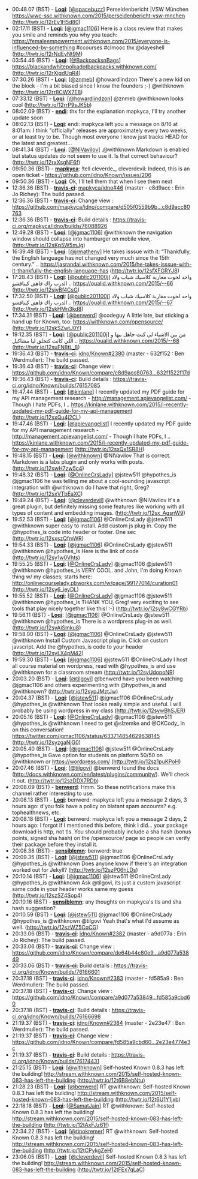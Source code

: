 * 00:48.07 (BST) - __[Loqi](https://github.com/Loqi)__: [<a href="https://twitter.com/spacebuzz">@spacebuzz</a>] Perseidenbericht |VSW München https://wwc-ssc.withknown.com/2015/perseidenbericht-vsw-mnchen (http://twtr.io/12rEy1H5d80)
* 02:17.11 (BST) - __[Loqi](https://github.com/Loqi)__: [<a href="https://twitter.com/jgmac1106">@jgmac1106</a>] Here is a class review that makes you smile and reminds you why you teach: https://femaleempowerment.withknown.com/2015/everyone-is-influenced-by-something #ccourses #clmooc thx @dayeshell (http://twtr.io/12rNdEyNt9M)
* 03:54.46 (BST) - __[Loqi](https://github.com/Loqi)__: [<a href="https://twitter.com/BackpacksnBags">@BackpacksnBags</a>] https://blackandwhitepolkadotbackpacks.withknown.com/ (http://twtr.io/12rXjgdUqR4)
* 07:30.26 (BST) - __[Loqi](https://github.com/Loqi)__: [<a href="https://twitter.com/znmeb">@znmeb</a>] @howardlindzon There's a new kid on the block - I'm a bit biased since I know the founders ;-) @withknown (http://twtr.io/12rr8CWX7E8)
* 07:33.12 (BST) - __[Loqi](https://github.com/Loqi)__: [<a href="https://twitter.com/howardlindzon">@howardlindzon</a>] @znmeb @withknown looks cool (http://twtr.io/12rrP9sJK5b)
* 08:02.09 (BST) - __[endi](https://github.com/endi)__: thx for the explanation mapkyca, I'll try another update soon
* 08:02.13 (BST) - __[Loqi](https://github.com/Loqi)__: endi: mapkyca left you a message on 8/16 at 8:01am: I think "officially" releases are approximately every two weeks, or at least try to be. Though most everyone I know just tracks HEAD for the latest and greatest...
* 08:41.34 (BST) - __[Loqi](https://github.com/Loqi)__: [<a href="https://twitter.com/NIVavilov">@NIVavilov</a>] .@withknown Markdown is enabled but status updates do not seem to use it. Is that correct behaviour? (http://twtr.io/12rxXsgNF6f)
* 09:50.36 (BST) - __[mapkyca](https://github.com/mapkyca)__: !tell cleverde_, cleverdevil: Indeed, this is an open ticket - https://github.com/idno/Known/issues/206
* 09:50.36 (BST) - __[Loqi](https://github.com/Loqi)__: Ok, I'll tell them that when I see them next
* 12:36.36 (BST) - __[travis-ci](https://github.com/travis-ci)__: <a href="https://github.com/mapkyca/idno/issues/46">mapkyca/idno#46</a> (master - c8d9acc : Erin Jo Richey): The build passed.
* 12:36.36 (BST) - __[travis-ci](https://github.com/travis-ci)__: Change view : https://github.com/mapkyca/idno/compare/d505f0559b9b...c8d9acc80763
* 12:36.36 (BST) - __[travis-ci](https://github.com/travis-ci)__: Build details : https://travis-ci.org/mapkyca/idno/builds/76088926
* 12:49.28 (BST) - __[Loqi](https://github.com/Loqi)__: [<a href="https://twitter.com/jgmac1106">@jgmac1106</a>] @withknown the navigation window should collapse into hamburger on mobile view,. (http://twtr.io/12sKp5W5mJg)
* <a id="16:39.48">16:39.48 (BST)</a> - __[Loqi](https://github.com/Loqi)__: [<a href="https://twitter.com/jrmatheny">@jrmatheny</a>] He takes isssue with it: “Thankfully, the English language has not changed very much since the 15th century.” .. https://jasrandal.withknown.com/2015/he-takes-isssue-with-it-thankfully-the-english-language-has (http://twtr.io/12sfXFGRYJ8)
* <a id="17:28.43">17:28.43 (BST)</a> - __[Loqi](https://github.com/Loqi)__: [<a href="https://twitter.com/public201100j">@public201100j</a>] واحد لخوت مغاربة كلاسيك شباب ولاد الدرب راك فاهم, كيناقشو .. https://oualid.withknown.com/2015/--66 (http://twtr.io/12sjvBf4CsG)
* <a id="17:32.50">17:32.50 (BST)</a> - __[Loqi](https://github.com/Loqi)__: [<a href="https://twitter.com/public201100j">@public201100j</a>] واحد لخوت مغاربة كلاسيك شباب ولاد الدرب راك فاهم, كيناقشو .. https://oualid.withknown.com/2015/--67 (http://twtr.io/12skHMn3kd8)
* <a id="17:34.31">17:34.31 (BST)</a> - __[Loqi](https://github.com/Loqi)__: [<a href="https://twitter.com/benwerd">@benwerd</a>] @codeguy A little late, but sticking a hand up for Known, too: https://withknown.com/opensource/ (http://twtr.io/12skSZwtJ0Y)
* <a id="19:12.35">19:12.35 (BST)</a> - __[Loqi](https://github.com/Loqi)__: [<a href="https://twitter.com/public201100j">@public201100j</a>] من بين الاشياء لي كنت جاهل بيها و اللي كانت كتخلق ليا مشاكيل .. https://oualid.withknown.com/2015/--68 (http://twtr.io/12suFN8tL_8)
* <a id="19:36.43">19:36.43 (BST)</a> - __[travis-ci](https://github.com/travis-ci)__: <a href="https://github.com/idno/Known/issues/2380">idno/Known#2380</a> (master - 632f152 : Ben Werdmuller): The build passed.
* <a id="19:36.43">19:36.43 (BST)</a> - __[travis-ci](https://github.com/travis-ci)__: Change view : https://github.com/idno/Known/compare/c8d9acc80763...632f1522f17d
* <a id="19:36.43">19:36.43 (BST)</a> - __[travis-ci](https://github.com/travis-ci)__: Build details : https://travis-ci.org/idno/Known/builds/76157085
* <a id="19:47.44">19:47.44 (BST)</a> - __[Loqi](https://github.com/Loqi)__: [<a href="https://twitter.com/kinlane">@kinlane</a>] I recently updated my PDF guide for my API management research - http://management.apievangelist.com/ - Though I hate PDFs, I .. https://kinlane.withknown.com/2015/i-recently-updated-my-pdf-guide-for-my-api-management (http://twtr.io/12sxQu4j2CL)
* <a id="19:47.46">19:47.46 (BST)</a> - __[Loqi](https://github.com/Loqi)__: [<a href="https://twitter.com/apievangelist">@apievangelist</a>] I recently updated my PDF guide for my API management research - http://management.apievangelist.com/ - Though I hate PDFs, I .. https://kinlane.withknown.com/2015/i-recently-updated-my-pdf-guide-for-my-api-management (http://twtr.io/12sxQx1SR8H)
* <a id="19:48.15">19:48.15 (BST)</a> - __[Loqi](https://github.com/Loqi)__: [<a href="https://twitter.com/withknown">@withknown</a>] @NIVavilov That is correct. Markdown is a labs plugin and only works with posts. (http://twtr.io/12swH7zw5c4)
* <a id="19:48.32">19:48.32 (BST)</a> - __[Loqi](https://github.com/Loqi)__: [<a href="https://twitter.com/OnlineCrsLady">@OnlineCrsLady</a>] @jstew511 @hypothes_is @jgmac1106 he was telling me about a cool-sounding javascript integration with @withknown do I have that right, Greg? (http://twtr.io/12sxVTbEaXC)
* <a id="19:49.24">19:49.24 (BST)</a> - __[Loqi](https://github.com/Loqi)__: [<a href="https://twitter.com/cleverdevil">@cleverdevil</a>] @withknown @NIVavilov it's a great plugin, but definitely missing some features like working with all types of content and embedding images. (http://twtr.io/12sx_AgsnW9)
* <a id="19:52.53">19:52.53 (BST)</a> - __[Loqi](https://github.com/Loqi)__: [<a href="https://twitter.com/jgmac1106">@jgmac1106</a>] @OnlineCrsLady @jstew511 @withknown super easy to install. Add custom js plug in. Copy the @hypothes_is code into header or footer. One sec (http://twtr.io/12sxszQfmWR)
* <a id="19:54.33">19:54.33 (BST)</a> - __[Loqi](https://github.com/Loqi)__: [<a href="https://twitter.com/jgmac1106">@jgmac1106</a>] @OnlineCrsLady @jstew511 @withknown @hypothes_is Here is the link of code <script async defer src="//hypothes.is/embed.js"></script> (http://twtr.io/12sy1w0Vhts)
* <a id="19:55.25">19:55.25 (BST)</a> - __[Loqi](https://github.com/Loqi)__: [<a href="https://twitter.com/OnlineCrsLady">@OnlineCrsLady</a>] @jgmac1106 @jstew511 @withknown @hypothes_is VERY COOL. and John, I'm doing Known thing w/ my classes; starts here: http://onlinecourselady.pbworks.com/w/page/99177014/curation01 (http://twtr.io/12sy6_ieyDL)
* <a id="19:55.52">19:55.52 (BST)</a> - __[Loqi](https://github.com/Loqi)__: [<a href="https://twitter.com/OnlineCrsLady">@OnlineCrsLady</a>] @jgmac1106 @jstew511 @withknown @hypothes_is THANK YOU, Greg! very exciting to see tools that play nicely together like this! :-) (http://twtr.io/12sy8wCGYRb)
* <a id="19:56.11">19:56.11 (BST)</a> - __[Loqi](https://github.com/Loqi)__: [<a href="https://twitter.com/jgmac1106">@jgmac1106</a>] @OnlineCrsLady @jstew511 @withknown @hypothes_is There is a wordpress plug-in as well. (http://twtr.io/12syAiSmku8)
* <a id="19:58.00">19:58.00 (BST)</a> - __[Loqi](https://github.com/Loqi)__: [<a href="https://twitter.com/jgmac1106">@jgmac1106</a>] @OnlineCrsLady @jstew511 @withknown Install Custom Javascript plug in. Click on custom javscript. Add the  @hypothes_is code to your header (http://twtr.io/12syLX4pM42)
* <a id="19:59.30">19:59.30 (BST)</a> - __[Loqi](https://github.com/Loqi)__: [<a href="https://twitter.com/jgmac1106">@jgmac1106</a>] @jstew511 @OnlineCrsLady I host all course material on wordpress, read with @hypothes_is and use @withknown for a classroom stream (http://twtr.io/12syUdopoNR)
* <a id="20:03.20">20:03.20 (BST)</a> - __[Loqi](https://github.com/Loqi)__: [<a href="https://twitter.com/tilgovi">@tilgovi</a>] @benwerd have you been watching @jgmac1106 and others experimenting with @hypothes_is and @withknown? (http://twtr.io/12sypJMztJw)
* <a id="20:04.37">20:04.37 (BST)</a> - __[Loqi](https://github.com/Loqi)__: [<a href="https://twitter.com/jstew511">@jstew511</a>] @jgmac1106 @OnlineCrsLady @hypothes_is @withknown That looks really simple and useful. I will probably be using wordpress in my class (http://twtr.io/12sywBhSJER)
* <a id="20:05.16">20:05.16 (BST)</a> - __[Loqi](https://github.com/Loqi)__: [<a href="https://twitter.com/OnlineCrsLady">@OnlineCrsLady</a>] @jgmac1106 @jstew511 @hypothes_is @withknown I need to get @slzemke and @OKCody_ in on this conversation! https://twitter.com/jgmac1106/status/633714854629638145 (http://twtr.io/12syzgaNjG0)
* <a id="20:05.40">20:05.40 (BST)</a> - __[Loqi](https://github.com/Loqi)__: [<a href="https://twitter.com/jgmac1106">@jgmac1106</a>] @jstew511 @OnlineCrsLady @hypothes_is Gave option for students on platform 50/50 on @withknown or https://wordpress.com/ (http://twtr.io/12sz1puKPoH)
* <a id="20:07.46">20:07.46 (BST)</a> - __[Loqi](https://github.com/Loqi)__: [<a href="https://twitter.com/tilgovi">@tilgovi</a>] @benwerd found the docs (http://docs.withknown.com/en/latest/plugins/community/). We'll check it out. (http://twtr.io/12szDDX7RDb)
* <a id="20:08.09">20:08.09 (BST)</a> - __[benwerd](https://github.com/benwerd)__: Hmm. So these notifications make this channel rather interesting to use.
* <a id="20:08.13">20:08.13 (BST)</a> - __[Loqi](https://github.com/Loqi)__: benwerd: mapkyca left you a message 2 days, 3 hours ago: d'you folk have a policy on blatant spam accounts? e.g. tophealthnews, etc.
* <a id="20:08.18">20:08.18 (BST)</a> - __[Loqi](https://github.com/Loqi)__: benwerd: mapkyca left you a message 2 days, 2 hours ago: I forgot if I mentioned this before, think I did... your package download is http, not tls. You should probably include a sha hash (bonus points, signed sha hash) on the /opensource/ page so people can verify their package before they install it.
* <a id="20:08.38">20:08.38 (BST)</a> - __[sensiblemn](https://github.com/sensiblemn)__: benwerd: true
* <a id="20:09.35">20:09.35 (BST)</a> - __[Loqi](https://github.com/Loqi)__: [<a href="https://twitter.com/jstew511">@jstew511</a>] @jgmac1106 @OnlineCrsLady @hypothes_is @withknown Does anyone know if there's an integration worked out for Jekyll? (http://twtr.io/12szP06hLDs)
* <a id="20:10.14">20:10.14 (BST)</a> - __[Loqi](https://github.com/Loqi)__: [<a href="https://twitter.com/jgmac1106">@jgmac1106</a>] @jstew511 @OnlineCrsLady @hypothes_is @withknown Ask @tilgovi, its just a custom javascript same code in your header works same my guess (http://twtr.io/12szSZ4Sop4)
* <a id="20:10.16">20:10.16 (BST)</a> - __[sensiblemn](https://github.com/sensiblemn)__: any thoughts on mapkyca's tls and sha hash suggestion?
* <a id="20:10.59">20:10.59 (BST)</a> - __[Loqi](https://github.com/Loqi)__: [<a href="https://twitter.com/jstew511">@jstew511</a>] @jgmac1106 @OnlineCrsLady @hypothes_is @withknown @tilgovi Yeah that's what I'd assume as well. (http://twtr.io/12szWZ5CqCG)
* <a id="20:33.06">20:33.06 (BST)</a> - __[travis-ci](https://github.com/travis-ci)__: <a href="https://github.com/idno/Known/issues/2382">idno/Known#2382</a> (master - a9d077a : Erin Jo Richey): The build passed.
* <a id="20:33.06">20:33.06 (BST)</a> - __[travis-ci](https://github.com/travis-ci)__: Change view : https://github.com/idno/Known/compare/de64b44c80e9...a9d077a53849
* <a id="20:33.06">20:33.06 (BST)</a> - __[travis-ci](https://github.com/travis-ci)__: Build details : https://travis-ci.org/idno/Known/builds/76166601
* <a id="20:37.18">20:37.18 (BST)</a> - __[travis-ci](https://github.com/travis-ci)__: <a href="https://github.com/idno/Known/issues/2383">idno/Known#2383</a> (master - fd585a9 : Ben Werdmuller): The build passed.
* <a id="20:37.18">20:37.18 (BST)</a> - __[travis-ci](https://github.com/travis-ci)__: Change view : https://github.com/idno/Known/compare/a9d077a53849...fd585a9cbd60
* <a id="20:37.18">20:37.18 (BST)</a> - __[travis-ci](https://github.com/travis-ci)__: Build details : https://travis-ci.org/idno/Known/builds/76166698
* <a id="21:19.37">21:19.37 (BST)</a> - __[travis-ci](https://github.com/travis-ci)__: <a href="https://github.com/idno/Known/issues/2384">idno/Known#2384</a> (master - 2e23e47 : Ben Werdmuller): The build passed.
* <a id="21:19.37">21:19.37 (BST)</a> - __[travis-ci](https://github.com/travis-ci)__: Change view : https://github.com/idno/Known/compare/fd585a9cbd60...2e23e4774e3c
* <a id="21:19.37">21:19.37 (BST)</a> - __[travis-ci](https://github.com/travis-ci)__: Build details : https://travis-ci.org/idno/Known/builds/76174431
* <a id="21:25.15">21:25.15 (BST)</a> - __[Loqi](https://github.com/Loqi)__: [<a href="https://twitter.com/withknown">@withknown</a>] Self-hosted Known 0.8.3 has left the building! http://stream.withknown.com/2015/self-hosted-known-083-has-left-the-building (http://twtr.io/12t6B8ebNtu)
* <a id="21:28.23">21:28.23 (BST)</a> - __[Loqi](https://github.com/Loqi)__: [<a href="https://twitter.com/benwerd">@benwerd</a>] RT @withknown: Self-hosted Known 0.8.3 has left the building! http://stream.withknown.com/2015/self-hosted-known-083-has-left-the-building (http://twtr.io/12t6U1Y1jxb)
* <a id="22:18.18">22:18.18 (BST)</a> - __[Loqi](https://github.com/Loqi)__: [<a href="https://twitter.com/SamatJain">@SamatJain</a>] RT @withknown: Self-hosted Known 0.8.3 has left the building! http://stream.withknown.com/2015/self-hosted-known-083-has-left-the-building (http://twtr.io/12tAxFJz61f)
* <a id="22:34.22">22:34.22 (BST)</a> - __[Loqi](https://github.com/Loqi)__: [<a href="https://twitter.com/tinokremer">@tinokremer</a>] RT @withknown: Self-hosted Known 0.8.3 has left the building! http://stream.withknown.com/2015/self-hosted-known-083-has-left-the-building (http://twtr.io/12tCPykgZeH)
* <a id="23:06.05">23:06.05 (BST)</a> - __[Loqi](https://github.com/Loqi)__: [<a href="https://twitter.com/cleverdevil">@cleverdevil</a>] Self-hosted Known 0.8.3 has left the building! http://stream.withknown.com/2015/self-hosted-known-083-has-left-the-building (http://twtr.io/12tFEx7qLaC)
